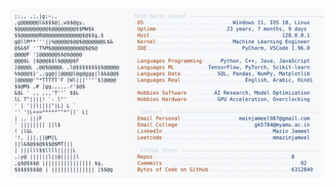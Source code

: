 <picture>
  <source srcset="https://raw.githubusercontent.com/mmazinjameel/mmazinjameel/main/dark_mode.svg?v=1749903480" media="(prefers-color-scheme: dark)">
  <img src="https://raw.githubusercontent.com/mmazinjameel/mmazinjameel/main/light_mode.svg?v=1749903480">
</picture>

